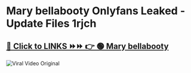 
 # Mary bellabooty Onlyfans Leaked - Update Files 1rjch

## <h2><a href="https://clipsfans.com/Mary_bellabooty&ref=git">🔗 Click to LINKS ⏩⏩ 👉 🟢 Mary bellabooty </a></h2>

<a href="https://clipsfans.com/Mary_bellabooty&ref=git" rel="nofollow" data-target="animated-image.originalLink"><img src="https://i.ibb.co.com/xMMVF88/686577567.gif" alt="Viral Video Original" style="max-width: 100%; display: inline-block;" data-target="animated-image.originalImage"></a>

